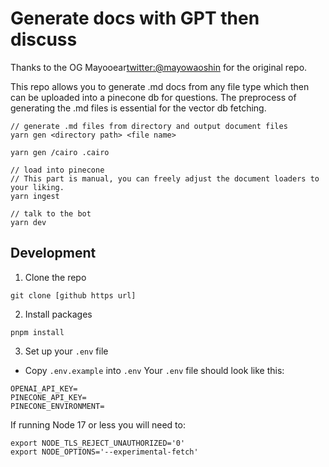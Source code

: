 # Generate docs with GPT then discuss

Thanks to the OG Mayooear<twitter:@mayowaoshin> for the original repo.

This repo allows you to generate .md docs from any file type which then can be uploaded into a pinecone db for questions. The preprocess of generating the .md files is essential for the vector db fetching.

```
// generate .md files from directory and output document files
yarn gen <directory path> <file name>

yarn gen /cairo .cairo
```

```
// load into pinecone
// This part is manual, you can freely adjust the document loaders to your liking.
yarn ingest
```

```
// talk to the bot
yarn dev
```

## Development

1. Clone the repo

```
git clone [github https url]
```

2. Install packages

```
pnpm install
```

3. Set up your `.env` file

- Copy `.env.example` into `.env`
  Your `.env` file should look like this:
```
OPENAI_API_KEY=
PINECONE_API_KEY=
PINECONE_ENVIRONMENT=

```

If running Node 17 or less you will need to:

```
export NODE_TLS_REJECT_UNAUTHORIZED='0'
export NODE_OPTIONS='--experimental-fetch'
```